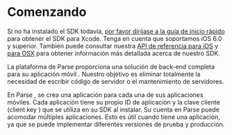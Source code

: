 # Comenzando

Si no ha instalado el SDK todavía, [por favor diríjase a la guía de inicio rápido](/apps/quickstart)  para obtener el SDK para Xcode. Tenga en cuenta que soportamos iOS 6.0 y superior. También puede consultar nuestra [API de referencia para iOS](/docs/ios/api) y [para OSX](/docs/osx/api) para obtener información más detallada acerca de nuestro SDK.

La plataforma de Parse proporciona una solución de back-end completa para su aplicación móvil . Nuestro objetivo es eliminar totalmente la necesidad de escribir código de servidor o el mantenimiento de servidores.

En Parse , se crea una aplicación para cada una de sus aplicaciones móviles. Cada aplicación tiene su propio ID de aplicación y la clave cliente (client key ) que se utiliza en su SDK al instalar. Su cuenta en Parse puede acomodar múltiples aplicaciones. Esto es útil cuando tiene una aplicación, ya que se puede implementar diferentes versiones de prueba y producción.